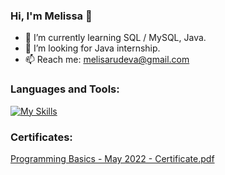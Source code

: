 ### Hi, I'm Melissa 👋

- 🌱 I’m currently learning SQL / MySQL, Java.
- 🔭 I’m looking for Java internship.
- 📫 Reach me: melisarudeva@gmail.com

### Languages and Tools:
[![My Skills](https://skills.thijs.gg/icons?i=idea,java,mysql,regex&theme=light)](https://skills.thijs.gg)

### Certificates:
[Programming Basics - May 2022 - Certificate.pdf](https://github.com/caaeesar/caaeesar/files/11311618/Programming.Basics.-.May.2022.-.Certificate.pdf)
